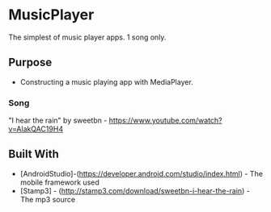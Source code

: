 # MusicPlayer

The simplest of music player apps. 1 song only.

## Purpose

* Constructing a music playing app with MediaPlayer.

### Song

"I hear the rain" by sweetbn - https://www.youtube.com/watch?v=AlakQAC19H4


## Built With
* [AndroidStudio]-(https://developer.android.com/studio/index.html) - The mobile framework used
* [Stamp3] - (http://stamp3.com/download/sweetbn-i-hear-the-rain) - The mp3 source
